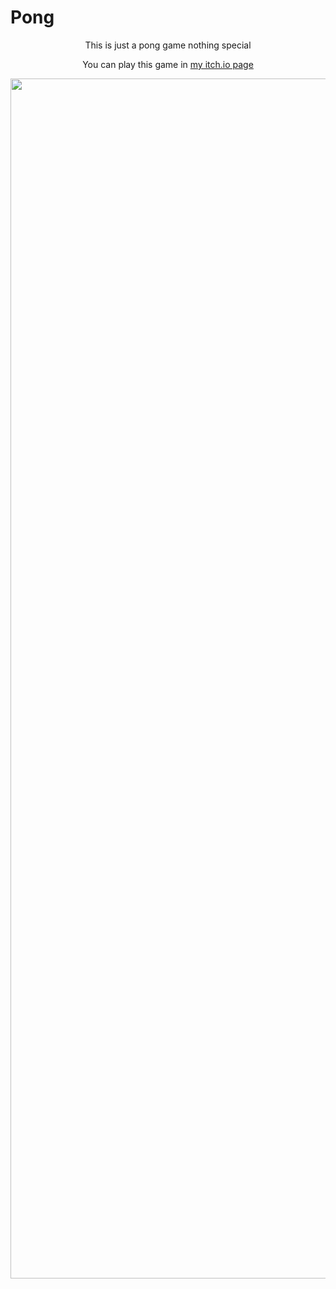 # Pong

<p align="center">
This is just a pong game nothing special
<p align="center">
 You can play this game in <a href="https://aeterponis.itch.io/pong">my itch.io page</a>
 
 <p align="center">
  <img width="1920" src="https://img.itch.zone/aW1hZ2UvMTQ1Nzc0Mi84NTEwODcwLnBuZw==/original/pXz5IE.png" alt="Pong">
</p>
